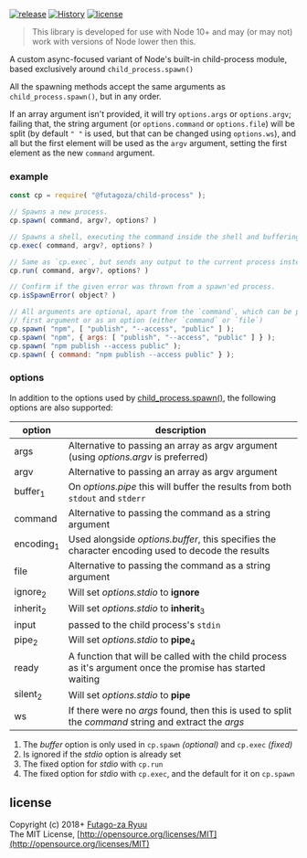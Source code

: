 [![release](https://img.shields.io/npm/v/@futagoza/child-process.svg)](https://www.npmjs.com/package/@futagoza/child-process)
[![History](https://img.shields.io/badge/%40futagoza%2Fchild--process-changelog-yellow)](https://github.com/futagoza/node-child-process/blob/master/CHANGELOG.md)
[![license](https://img.shields.io/badge/license-mit-blue.svg)](https://opensource.org/licenses/MIT)

> This library is developed for use with Node 10+ and may (or may not) work with versions of Node lower then this.

A custom async-focused variant of Node's built-in child-process module, based exclusively around `child_process.spawn()`

All the spawning methods accept the same arguments as `child_process.spawn()`, but in any order.

If an array argument isn't provided, it will try `options.args` or `options.argv`; failing that, the string argument (or `options.command` or `options.file`) will be split (by default `" "` is used, but that can be changed using `options.ws`), and all but the first element will be used as the `argv` argument, setting the first element as the new `command` argument.

### example

```js
const cp = require( "@futagoza/child-process" );

// Spawns a new process.
cp.spawn( command, argv?, options? )

// Spawns a shell, executing the command inside the shell and buffering any generated output.
cp.exec( command, argv?, options? )

// Same as `cp.exec`, but sends any output to the current process instead.
cp.run( command, argv?, options? )

// Confirm if the given error was thrown from a spawn'ed process.
cp.isSpawnError( object? )

// All arguments are optional, apart from the `command`, which can be passed as the
// first argument or as an option (either `command` or `file`)
cp.spawn( "npm", [ "publish", "--access", "public" ] );
cp.spawn( "npm", { args: [ "publish", "--access", "public" ] } );
cp.spawn( "npm publish --access public" );
cp.spawn( { command: "npm publish --access public" } );
```

### options

In addition to the options used by [child_process.spawn()](https://nodejs.org/dist/latest-v10.x/docs/api/child_process.html#child_process_child_process_spawn_command_args_options), the following options are also supported:

|   option   | description |
| ---------- | ----------- |
| args | Alternative to passing an array as argv argument (using _options.argv_ is preferred) |
| argv | Alternative to passing an array as argv argument |
| buffer<sub>1</sub> | On _options.pipe_ this will buffer the results from both `stdout` and `stderr` |
| command | Alternative to passing the command as a string argument |
| encoding<sub>1</sub> | Used alongside _options.buffer_, this specifies the character encoding used to decode the results |
| file | Alternative to passing the command as a string argument |
| ignore<sub>2</sub> | Will set _options.stdio_ to __ignore__ |
| inherit<sub>2</sub> | Will set _options.stdio_ to __inherit__<sub>3</sub> |
| input | passed to the child process's `stdin` |
| pipe<sub>2</sub> | Will set _options.stdio_ to __pipe__<sub>4</sub> |
| ready | A function that will be called with the child process as it's argument once the promise has started waiting |
| silent<sub>2</sub> | Will set _options.stdio_ to __pipe__ |
| ws | If there were no _args_ found, then this is used to split the _command_ string and extract the _args_ |

1. The _buffer_ option is only used in `cp.spawn` _(optional)_ and `cp.exec` _(fixed)_
2. Is ignored if the _stdio_ option is already set
3. The fixed option for _stdio_ with `cp.run`
4. The fixed option for _stdio_ with `cp.exec`, and the default for it on `cp.spawn`

## license

Copyright (c) 2018+ [Futago-za Ryuu](http://github.com/futagoza)<br>
The MIT License, [http://opensource.org/licenses/MIT](http://opensource.org/licenses/MIT)

